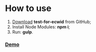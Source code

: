 # How to use
<ol>
	<li><a href="https://github.com/egrechnev/test-for-ecwid/archive/master.zip">Download</a> <strong>test-for-ecwid</strong> from GitHub;</li>
	<li>Install Node Modules: <strong>npm i</strong>;</li>
	<li>Run: <strong>gulp</strong>.</li>
</ol>

### [Demo](https://egrechnev.github.io/portfolio/test-for-ecwid/)